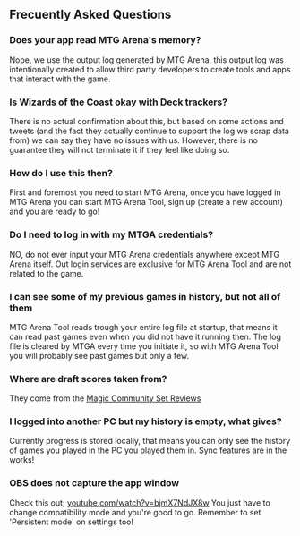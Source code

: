 ## Frecuently Asked Questions

### Does your app read MTG Arena's memory?

Nope, we use the output log generated by MTG Arena, this output log was intentionally created to allow third party developers to create tools and apps that interact with the game.

### Is Wizards of the Coast okay with Deck trackers?

There is no actual confirmation about this, but based on some actions and tweets (and the fact they actually continue to support the log we scrap data from) we can say they have no issues with us. However, there is no guarantee they will not terminate it if they feel like doing so.

### How do I use this then?

First and foremost you need to start MTG Arena, once you have logged in MTG Arena you can start MTG Arena Tool, sign up (create a new account) and you are ready to go!

### Do I need to log in with my MTGA credentials?

NO, do not ever input your MTG Arena credentials anywhere except MTG Arena itself. Out login services are exclusive for MTG Arena Tool and are not related to the game.

### I can see some of my previous games in history, but not all of them

MTG Arena Tool reads trough your entire log file at startup, that means it can read past games even when you did not have it running then. The log file is cleared by MTGA every time you initiate it, so with MTG Arena Tool you will probably see past games but only a few.

### Where are draft scores taken from?

They come from the [Magic Community Set Reviews](https://www.mtgcommunityreview.com/)

### I logged into another PC but my history is empty, what gives?

Currently progress is stored locally, that means you can only see the history of games you played in the PC you played them in. Sync features are in the works!

### OBS does not capture the app window

Check this out; [youtube.com/watch?v=bjmX7NdJX8w](https://www.youtube.com/watch?v=bjmX7NdJX8w)
You just have to change compatibility mode and you're good to go. Remember to set 'Persistent mode' on settings too!